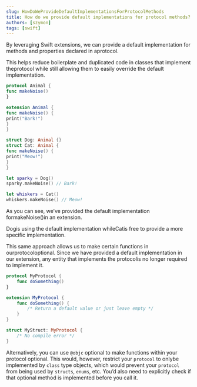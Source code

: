 ```yaml
---
slug: HowDoWeProvideDefaultImplementationsForProtocolMethods
title: How do we provide default implementations for protocol methods?
authors: [szymon]
tags: [swift]
---
```



By leveraging Swift extensions, we can provide a default implementation for methods and properties declared in aprotocol.

This helps reduce boilerplate and duplicated code in classes that implement theprotocol while still allowing them to easily override the default implementation.

```swift
protocol Animal {
func makeNoise()
}

extension Animal {
func makeNoise() {
print("Bark!")
}
}

struct Dog: Animal {}
struct Cat: Animal {
func makeNoise() {
print("Meow!")
}
}

let sparky = Dog()
sparky.makeNoise() // Bark!

let whiskers = Cat()
whiskers.makeNoise() // Meow!
```

As you can see, we’ve provided the default implementation formakeNoise()in an extension.

Dogis using the default implementation whileCatis free to provide a more specific implementation.

This same approach allows us to make certain functions in ourprotocoloptional. Since we have provided a default implementation in our extension, any entity that implements the protocolis no longer required to implement it.

```swift
protocol MyProtocol {
    func doSomething()
}

extension MyProtocol {
    func doSomething() {
        /* Return a default value or just leave empty */
    }
}

struct MyStruct: MyProtocol {
    /* No compile error */
}
```

Alternatively, you can use `@objc` optional to make functions within your protocol optional.
This would, however, restrict your `protocol` to onlybe implemented by `class` type objects, which would prevent your `protocol` from being used by `structs`, `enums`, etc. You’d also need to explicitly check if that optional method is implemented before you call it.